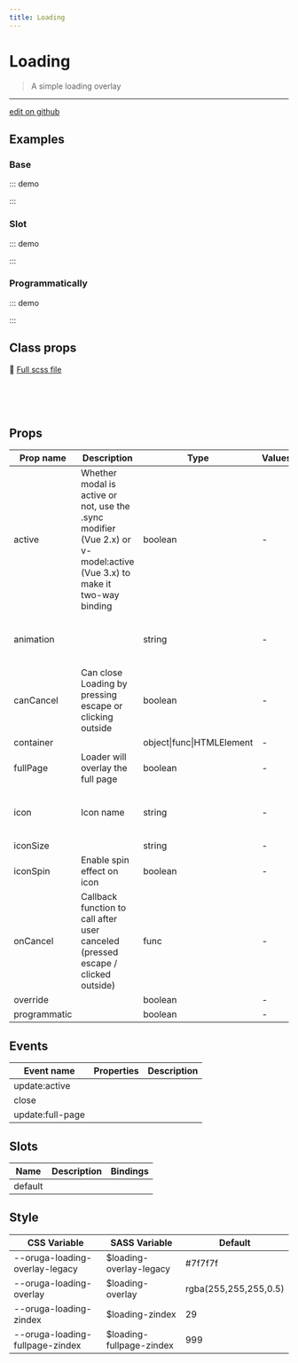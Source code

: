```yaml
---
title: Loading
---
```


# Loading

> A simple loading overlay

> <CarbonAds />

---

<a href="https://github.com/oruga-ui/oruga/edit/develop/packages/docs/../oruga-next/src/components/loading/examples/Loading.md" class="docgen-edit-link">edit on github</a>

## Examples

### Base

::: demo
<template>
<section>
<o-field>
<o-button size="medium" variant="primary" @click="openLoading">
Launch loading
</o-button>
</o-field>
<o-field>
<o-switch v-model="isFullPage">Display loader over full page</o-switch>
</o-field>
<p style="position: relative">
Lorem ipsum dolor sit amet, consectetur adipiscing elit. Fusce id fermentum quam. Proin sagittis, nibh id hendrerit imperdiet, elit sapien laoreet elit
<o-loading :full-page="isFullPage" :active.sync="isLoading" :can-cancel="true"></o-loading>
</p>
</section>
</template>

<script>
    export default {
        data() {
            return {
                isLoading: false,
                isFullPage: true
            }
        },
        methods: {
            openLoading() {
                this.isLoading = true
                setTimeout(() => {
                    this.isLoading = false
                }, 10 * 1000)
            }
        }
    }
</script>

:::

### Slot

::: demo
<template>
<section>
<o-field>
<o-button size="medium" variant="primary" @click="openLoading">
Launch loading
</o-button>
</o-field>
<o-field>
<o-switch v-model="isFullPage">Display loader over full page</o-switch>
</o-field>
<p style="position: relative">
Lorem ipsum dolor sit amet, consectetur adipiscing elit. Fusce id fermentum quam. Proin sagittis, nibh id hendrerit imperdiet, elit sapien laoreet elit
<o-loading :full-page="isFullPage" :active.sync="isLoading" :can-cancel="true">
<o-icon
                    pack="fas"
                    icon="sync-alt"
                    size="large"
                    spin>
</o-icon>
</o-loading>
</p>
</section>
</template>

<script>
    export default {
        data() {
            return {
                isLoading: false,
                isFullPage: true
            }
        },
        methods: {
            openLoading() {
                this.isLoading = true
                setTimeout(() => {
                    this.isLoading = false
                }, 10 * 1000)
            }
        }
    }
</script>

:::

### Programmatically

::: demo
<template>
<div>
<o-field>
<o-button size="medium" variant="primary" @click="openLoading">
Launch loading
</o-button>
</o-field>
<o-field>
<o-switch v-model="isFullPage">Display loader over full page</o-switch>
</o-field>
<p style="position: relative" ref="element">
Lorem ipsum dolor sit amet, consectetur adipiscing elit. Fusce id fermentum quam. Proin sagittis, nibh id hendrerit imperdiet, elit sapien laoreet elit
</p>
</div>
</template>

<script>
    export default {
        data() {
            return {
                isFullPage: true,
            }
        },
        methods: {
            openLoading() {
                const loadingComponent = this.$oruga.loading.open({
                    fullPage: this.isFullPage,
                    container: this.isFullPage ? null : this.$refs.element
                })
                setTimeout(() => loadingComponent.close(), 3 * 1000)
            }
        }
    }
</script>

:::

## Class props

📄 [Full scss file](https://github.com/oruga-ui/oruga/blob/master/packages/oruga/src/scss/components/_loading.scss)

<br />

<br />
<br />

## Props

| Prop name    | Description                                                                                                             | Type                      | Values | Default                                                                                                                                  |
| ------------ | ----------------------------------------------------------------------------------------------------------------------- | ------------------------- | ------ | ---------------------------------------------------------------------------------------------------------------------------------------- |
| active       | Whether modal is active or not, use the .sync modifier (Vue 2.x) or v-model:active (Vue 3.x) to make it two-way binding | boolean                   | -      |                                                                                                                                          |
| animation    |                                                                                                                         | string                    | -      | <div>From <b>config</b></div><br><code style='white-space: nowrap; padding: 0;'> loading: {<br>&nbsp;&nbsp;animation: 'fade'<br>}</code> |
| canCancel    | Can close Loading by pressing escape or clicking outside                                                                | boolean                   | -      | false                                                                                                                                    |
| container    |                                                                                                                         | object\|func\|HTMLElement | -      |                                                                                                                                          |
| fullPage     | Loader will overlay the full page                                                                                       | boolean                   | -      | true                                                                                                                                     |
| icon         | Icon name                                                                                                               | string                    | -      | <div>From <b>config</b></div><br><code style='white-space: nowrap; padding: 0;'> loading: {<br>&nbsp;&nbsp;icon: 'loading'<br>}</code>   |
| iconSize     |                                                                                                                         | string                    | -      | 'medium'                                                                                                                                 |
| iconSpin     | Enable spin effect on icon                                                                                              | boolean                   | -      | true                                                                                                                                     |
| onCancel     | Callback function to call after user canceled (pressed escape / clicked outside)                                        | func                      | -      | Default function (see source code)                                                                                                       |
| override     |                                                                                                                         | boolean                   | -      |                                                                                                                                          |
| programmatic |                                                                                                                         | boolean                   | -      |                                                                                                                                          |

## Events

| Event name       | Properties | Description |
| ---------------- | ---------- | ----------- |
| update:active    |            |
| close            |            |
| update:full-page |            |

## Slots

| Name    | Description | Bindings |
| ------- | ----------- | -------- |
| default |             |          |

## Style

| CSS Variable                    | SASS Variable             | Default               |
| ------------------------------- | ------------------------- | --------------------- |
| --oruga-loading-overlay-legacy  | \$loading-overlay-legacy  | #7f7f7f               |
| --oruga-loading-overlay         | \$loading-overlay         | rgba(255,255,255,0.5) |
| --oruga-loading-zindex          | \$loading-zindex          | 29                    |
| --oruga-loading-fullpage-zindex | \$loading-fullpage-zindex | 999                   |
